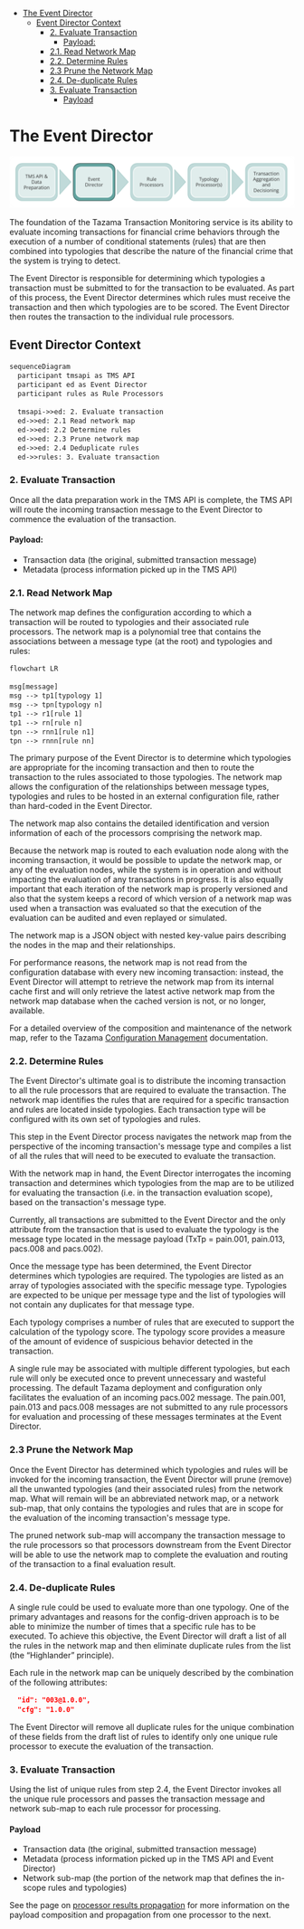 <!-- SPDX-License-Identifier: Apache-2.0 -->

- [The Event Director](#the-event-director)
  - [Event Director Context](#event-director-context)
    - [2. Evaluate Transaction](#2-evaluate-transaction)
      - [Payload:](#payload)
    - [2.1. Read Network Map](#21-read-network-map)
    - [2.2. Determine Rules](#22-determine-rules)
    - [2.3 Prune the Network Map](#23-prune-the-network-map)
    - [2.4. De-duplicate Rules](#24-de-duplicate-rules)
    - [3. Evaluate Transaction](#3-evaluate-transaction)
      - [Payload](#payload-1)


# The Event Director

![tazama-context-event-director](../images/tazama-context-event-director.png)

The foundation of the Tazama Transaction Monitoring service is its ability to evaluate incoming transactions for financial crime behaviors through the execution of a number of conditional statements (rules) that are then combined into typologies that describe the nature of the financial crime that the system is trying to detect. 


The Event Director is responsible for determining which typologies a transaction must be submitted to for the transaction to be evaluated. As part of this process, the Event Director determines which rules must receive the transaction and then which typologies are to be scored. The Event Director then routes the transaction to the individual rule processors.

## Event Director Context

```mermaid
sequenceDiagram
  participant tmsapi as TMS API
  participant ed as Event Director
  participant rules as Rule Processors

  tmsapi->>ed: 2. Evaluate transaction
  ed->>ed: 2.1 Read network map
  ed->>ed: 2.2 Determine rules
  ed->>ed: 2.3 Prune network map
  ed->>ed: 2.4 Deduplicate rules
  ed->>rules: 3. Evaluate transaction
```

### 2. Evaluate Transaction

Once all the data preparation work in the TMS API is complete, the TMS API will route the incoming transaction message to the Event Director to commence the evaluation of the transaction.

#### Payload:
 - Transaction data (the original, submitted transaction message)
 - Metadata (process information picked up in the TMS API)

### 2.1. Read Network Map

The network map defines the configuration according to which a transaction will be routed to typologies and their associated rule processors. The network map is a polynomial tree that contains the associations between a message type (at the root) and typologies and rules:

```mermaid
flowchart LR

msg[message]
msg --> tp1[typology 1]
msg --> tpn[typology n]
tp1 --> r1[rule 1]
tp1 --> rn[rule n]
tpn --> rnn1[rule n1]
tpn --> rnnn[rule nn]
```

The primary purpose of the Event Director is to determine which typologies are appropriate for the incoming transaction and then to route the transaction to the rules associated to those typologies. The network map allows the configuration of the relationships between message types, typologies and rules to be hosted in an external configuration file, rather than hard-coded in the Event Director.

The network map also contains the detailed identification and version information of each of the processors comprising the network map.

Because the network map is routed to each evaluation node along with the incoming transaction, it would be possible to update the network map, or any of the evaluation nodes, while the system is in operation and without impacting the evaluation of any transactions in progress. It is also equally important that each iteration of the network map is properly versioned and also that the system keeps a record of which version of a network map was used when a transaction was evaluated so that the execution of the evaluation can be audited and even replayed or simulated.

The network map is a JSON object with nested key-value pairs describing the nodes in the map and their relationships.

For performance reasons, the network map is not read from the configuration database with every new incoming transaction: instead, the Event Director will attempt to retrieve the network map from its internal cache first and will only retrieve the latest active network map from the network map database when the cached version is not, or no longer, available.

For a detailed overview of the composition and maintenance of the network map, refer to the Tazama [Configuration Management](configuration-management.md) documentation.

### 2.2. Determine Rules

The Event Director's ultimate goal is to distribute the incoming transaction to all the rule processors that are required to evaluate the transaction. The network map identifies the rules that are required for a specific transaction and rules are located inside typologies. Each transaction type will be configured with its own set of typologies and rules.

This step in the Event Director process navigates the network map from the perspective of the incoming transaction's message type and compiles a list of all the rules that will need to be executed to evaluate the transaction.

With the network map in hand, the Event Director interrogates the incoming transaction and determines which typologies from the map are to be utilized for evaluating the transaction (i.e. in the transaction evaluation scope), based on the transaction's message type.

Currently, all transactions are submitted to the Event Director and the only attribute from the transaction that is used to evaluate the typology is the message type located in the message payload (TxTp = pain.001, pain.013, pacs.008 and pacs.002).

Once the message type has been determined, the Event Director determines which typologies are required. The typologies are listed as an array of typologies associated with the specific message type. Typologies are expected to be unique per message type and the list of typologies will not contain any duplicates for that message type.

Each typology comprises a number of rules that are executed to support the calculation of the typology score. The typology score provides a measure of the amount of evidence of suspicious behavior detected in the transaction.

A single rule may be associated with multiple different typologies, but each rule will only be executed once to prevent unnecessary and wasteful processing.
The default Tazama deployment and configuration only facilitates the evaluation of an incoming pacs.002 message. The pain.001, pain.013 and pacs.008 messages are not submitted to any rule processors for evaluation and processing of these messages terminates at the Event Director.

### 2.3 Prune the Network Map

Once the Event Director has determined which typologies and rules will be invoked for the incoming transaction, the Event Director will prune (remove) all the unwanted typologies (and their associated rules) from the network map. What will remain will be an abbreviated network map, or a network sub-map, that only contains the typologies and rules that are in scope for the evaluation of the incoming transaction's message type.

The pruned network sub-map will accompany the transaction message to the rule processors so that processors downstream from the Event Director will be able to use the network map to complete the evaluation and routing of the transaction to a final evaluation result.

### 2.4. De-duplicate Rules

A single rule could be used to evaluate more than one typology. One of the primary advantages and reasons for the config-driven approach is to be able to minimize the number of times that a specific rule has to be executed. To achieve this objective, the Event Director will draft a list of all the rules in the network map and then eliminate duplicate rules from the list (the “Highlander” principle).

Each rule in the network map can be uniquely described by the combination of the following attributes:

```json
  "id": "003@1.0.0",
  "cfg": "1.0.0"
```

The Event Director will remove all duplicate rules for the unique combination of these fields from the draft list of rules to identify only one unique rule processor to execute the evaluation of the transaction.

### 3. Evaluate Transaction

Using the list of unique rules from step 2.4, the Event Director invokes all the unique rule processors and passes the transaction message and network sub-map to each rule processor for processing.

#### Payload
 - Transaction data (the original, submitted transaction message)
 - Metadata (process information picked up in the TMS API and Event Director)
 - Network sub-map (the portion of the network map that defines the in-scope rules and typologies)

See the page on [processor results propagation](https://github.com/frmscoe/docs/blob/main/Product/processor-results-propagation.md) for more information on the payload composition and propagation from one processor to the next.

